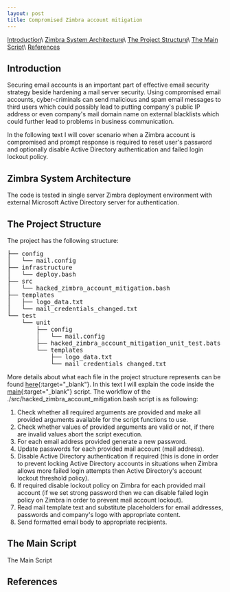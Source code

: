 ```yaml
---
layout: post
title: Compromised Zimbra account mitigation
---
```


[Introduction](#introduction)\\
[Zimbra System Architecture](#zimbrasystemarchitecture)\\
[The Project Structure](#theprojectstructure)\\
[The Main Script](themainscript)\\
[References](#references)

## Introduction

Securing email accounts is an important part of effective email security strategy beside hardening a mail server security.
Using compromised email accounts, cyber-criminals can send malicious and spam email messages to third users which could possibly lead to putting company's public IP address or even company's mail domain name on external blacklists which could further lead to problems in business communication.

In the following text I will cover scenario when a Zimbra account is
compromised and prompt response is required to reset user's password and optionally disable Active Directory authentication and failed login lockout policy.

## Zimbra System Architecture

The code is tested in single server Zimbra deployment environment with external Microsoft Active Directory server for authentication.

## The Project Structure

The project has the following structure:

<pre>
├── config
│   └── mail.config
├── infrastructure
│   └── deploy.bash
├── src
│   └── hacked_zimbra_account_mitigation.bash
├── templates
│   ├── logo_data.txt
│   └── mail_credentials_changed.txt
└── test
    └── unit
        ├── config
        │   └── mail.config
        ├── hacked_zimbra_account_mitigation_unit_test.bats
        └── templates
            ├── logo_data.txt
            └── mail_credentials_changed.txt
</pre>

More details about what each file in the project structure represents can be found [here](https://github.com/ranzer/compromised_zimbra_account_mitigation/blob/main/README.md){:target="_blank"}.
In this text I will explain the code inside the [main](https://github.com/ranzer/compromised_zimbra_account_mitigation/blob/main/src/hacked_zimbra_account_mitigation.bash){:target="_blank"} script.
The workflow of the ./src/hacked_zimbra_account_mitigation.bash script is as following:
1. Check whether all required arguments are provided and make all provided arguments available for the script functions to use.
2. Check whether values of provided arguments are valid or not, if there are invalid values abort the script execution.
3. For each email address provided generate a new password.
4. Update passwords for each provided mail account (mail address).
5. Disable Active Directory authentication if required (this is done in order to prevent locking Active Directory accounts in situations when
   Zimbra allows more failed login attempts then Active Directory's account lockout threshold policy).
6. If required disable lockout policy on Zimbra for each provided mail account (if we set strong password then we can disable failed login policy on Zimbra in order to prevent mail account lockout).
7. Read mail template text and substitute placeholders for email addresses, passwords and company's logo with appropriate content.
8. Send formatted email body to appropriate recipients.

## The Main Script

The Main Script

## References
